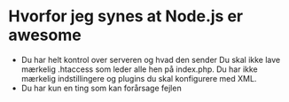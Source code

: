 # Hvorfor jeg synes at Node.js er awesome

*   Du har helt kontrol over serveren og hvad den sender
Du skal ikke lave mærkelig .htaccess som leder alle hen på index.php. Du har ikke mærkelig indstillingere og plugins du skal konfigurere med XML.
*   Du har kun en ting som kan forårsage fejlen
